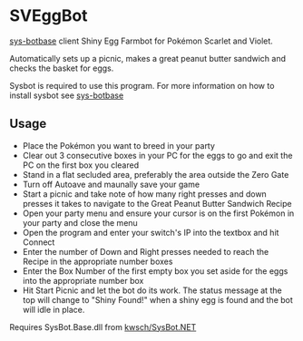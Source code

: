 # SVEggBot
[sys-botbase](https://github.com/olliz0r/sys-botbase) client Shiny Egg Farmbot for Pokémon Scarlet and Violet.

Automatically sets up a picnic, makes a great peanut butter sandwich and checks the basket for eggs.

Sysbot is required to use this program. For more information on how to install sysbot see [sys-botbase](https://github.com/olliz0r/sys-botbase)

## Usage
* Place the Pokémon you want to breed in your party
* Clear out 3 consecutive boxes in your PC for the eggs to go and exit the PC on the first box you cleared
* Stand in a flat secluded area, preferably the area outside the Zero Gate
* Turn off Autoave and maunally save your game
* Start a picnic and take note of how many right presses and down presses it takes to navigate to the Great Peanut Butter Sandwich Recipe
* Open your party menu and ensure your cursor is on the first Pokémon in your party and close the menu
* Open the program and enter your switch's IP into the textbox and hit Connect
* Enter the number of Down and Right presses needed to reach the Recipe in the appropriate number boxes
* Enter the Box Number of the first empty box you set aside for the eggs into the appropriate number box
* Hit Start Picnic and let the bot do its work. The status message at the top will change to "Shiny Found!" when a shiny egg is found and the bot will idle in place.

Requires SysBot.Base.dll from [kwsch/SysBot.NET](https://github.com/kwsch/SysBot.NET)
